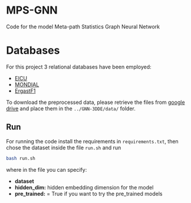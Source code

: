# MPS-GNN

Code for the model Meta-path Statistics Graph Neural Network
# Databases

For this project 3 relational databases have been employed:
- [EICU](https://eicu-crd.mit.edu)
- [MONDIAL](https://relational-data.org/dataset/Mondial)
- [ErgastF1](https://relational-data.org/dataset/ErgastF)

To download the preprocessed data, please retrieve the files from [google drive](https://drive.google.com/drive/folders/1S2-uhaa04gICvQodTp0tVu7Ns-lAYUb7?usp=share_link) and place them in the `../GNN-3DDE/data/` folder.

## Run

For running the code install the requirements in `requirements.txt`, then chose the dataset inside the file `run.sh` and run

```sh
bash run.sh
```
where in the file you can specify:
- **dataset**
- **hidden_dim:** hidden embedding dimension for the model
- **pre_trained:** = True if you want to try the pre_trained models

